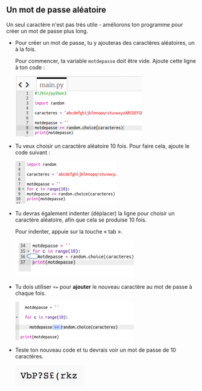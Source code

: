 ## Un mot de passe aléatoire

Un seul caractère n'est pas très utile - améliorons ton programme pour créer un mot de passe plus long.



+ Pour créer un mot de passe, tu y ajouteras des caractères aléatoires, un à la fois.

    Pour commencer, ta variable `motdepasse` doit être vide. Ajoute cette ligne à ton code :

    ![capture d'écran](images/passwords-empty.png)

+ Tu veux choisir un caractère aléatoire 10 fois. Pour faire cela, ajoute le code suivant :

    ![capture d'écran](images/passwords-repeat.png)

+ Tu devras également indenter (déplacer) la ligne pour choisir un caractère aléatoire, afin que cela se produise 10 fois.

    Pour indenter, appuie sur la touche « tab ».

    ![capture d'écran](images/passwords-indent.png)

+ Tu dois utiliser `+=` pour __ajouter__ le nouveau caractère au mot de passe à chaque fois.

    ![capture d'écran](images/passwords-add.png)

+ Teste ton nouveau code et tu devrais voir un mot de passe de 10 caractères.

    ![capture d'écran](images/passwords-10-test.png)



